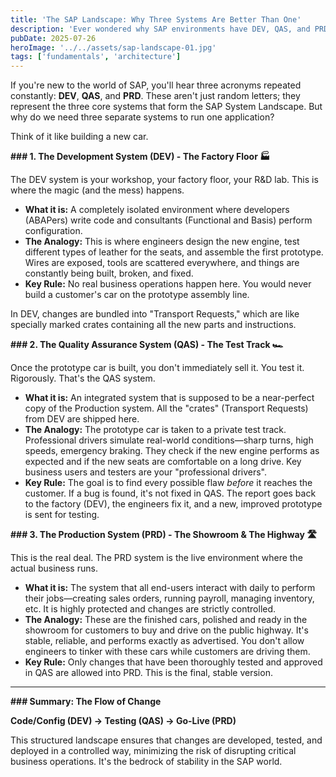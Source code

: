 ```yaml
---
title: 'The SAP Landscape: Why Three Systems Are Better Than One'
description: 'Ever wondered why SAP environments have DEV, QAS, and PRD systems? Let’s explore the most fundamental concept in SAP Basis with a simple analogy.'
pubDate: 2025-07-26
heroImage: '../../assets/sap-landscape-01.jpg'
tags: ['fundamentals', 'architecture']
---
```


If you're new to the world of SAP, you'll hear three acronyms repeated constantly: **DEV**, **QAS**, and **PRD**. These aren't just random letters; they represent the three core systems that form the SAP System Landscape. But why do we need three separate systems to run one application?

Think of it like building a new car.

**### 1. The Development System (DEV) - The Factory Floor 🏭**

The DEV system is your workshop, your factory floor, your R&D lab. This is where the magic (and the mess) happens.

* **What it is:** A completely isolated environment where developers (ABAPers) write code and consultants (Functional and Basis) perform configuration.
* **The Analogy:** This is where engineers design the new engine, test different types of leather for the seats, and assemble the first prototype. Wires are exposed, tools are scattered everywhere, and things are constantly being built, broken, and fixed.
* **Key Rule:** No real business operations happen here. You would never build a customer's car on the prototype assembly line.

In DEV, changes are bundled into "Transport Requests," which are like specially marked crates containing all the new parts and instructions.

**### 2. The Quality Assurance System (QAS) - The Test Track 🏎️**

Once the prototype car is built, you don't immediately sell it. You test it. Rigorously. That's the QAS system.

* **What it is:** An integrated system that is supposed to be a near-perfect copy of the Production system. All the "crates" (Transport Requests) from DEV are shipped here.
* **The Analogy:** The prototype car is taken to a private test track. Professional drivers simulate real-world conditions—sharp turns, high speeds, emergency braking. They check if the new engine performs as expected and if the new seats are comfortable on a long drive. Key business users and testers are your "professional drivers".
* **Key Rule:** The goal is to find every possible flaw *before* it reaches the customer. If a bug is found, it's not fixed in QAS. The report goes back to the factory (DEV), the engineers fix it, and a new, improved prototype is sent for testing.

**### 3. The Production System (PRD) - The Showroom & The Highway 🛣️**

This is the real deal. The PRD system is the live environment where the actual business runs.

* **What it is:** The system that all end-users interact with daily to perform their jobs—creating sales orders, running payroll, managing inventory, etc. It is highly protected and changes are strictly controlled.
* **The Analogy:** These are the finished cars, polished and ready in the showroom for customers to buy and drive on the public highway. It's stable, reliable, and performs exactly as advertised. You don't allow engineers to tinker with these cars while customers are driving them.
* **Key Rule:** Only changes that have been thoroughly tested and approved in QAS are allowed into PRD. This is the final, stable version.

---

**### Summary: The Flow of Change**

**Code/Config (DEV) → Testing (QAS) → Go-Live (PRD)**

This structured landscape ensures that changes are developed, tested, and deployed in a controlled way, minimizing the risk of disrupting critical business operations. It's the bedrock of stability in the SAP world.